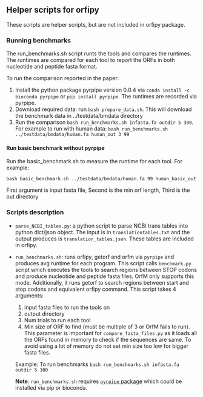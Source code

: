 ## Helper scripts for orfipy
These scripts are helper scripts, but are not included in orfipy package.


### Running benchmarks
The run_benchmarks.sh script runts the tools and compares the runtimes. 
The runtimes are compared for each tool to report the ORFs in both nucleotide and peptide fasta format.

To run the comparison reported in the paper:

1. Install the python package pyrpipe version 0.0.4 via `conda install -c bioconda pyrpipe` or `pip install pyrpipe`. The runtimes are recorded via pyrpipe.
2. Download required data: run `bash prepare_data.sh`. This will download the benchmark data in ../testdata/bmdata directory
3. Run the comparison `bash run_benchmarks.sh infasta.fa outdir 5 300`. For example to run with human data: `bash run_benchmarks.sh ../testdata/bmdata/human.fa human_out 3 99`

#### Run basic benchmark without pyrpipe
Run the basic_benchmark.sh to measure the runtime for each tool. For example:

```
bash basic_benchmark.sh ../testdata/bmdata/human.fa 99 human_basic_out
```

First argument is input fasta file, Second is the min orf length, Third is the out directory



### Scripts description

* `parse_NCBI_tables.py`: a python script to parse NCBI trans tables into python dict/json object. The input is in `translationtables.txt` and the output produces is `translation_tables.json`. These tables are included in orfipy.
* `run_benchmarks.sh`: runs orfipy, getorf and orfm via `pyrpipe` and produces avg runtime for each program. This script calls `benchmark.py` script which executes the tools to search regions between STOP codons and produce nucleotide and peptide fasta files. OrfM only supports this mode. Additionally, it runs getorf to search regions between start and stop codons and equivalent orfipy command. This script takes 4 arguments: 
    1. input fasta files to run the tools on
    2. output directory
    3. Num trials to run each tool
    4. Min size of ORF to find (must be multiple of 3 or OrfM fails to run). This parameter is important for `compare_fasta_files.py` as it loads all the ORFs found in memory to check if the sequences are same. To avoid using a lot of memory do not set min size too low for bigger fasta files.

    Example: To run benchmarks `bash run_benchmarks.sh infasta.fa outdir 5 300`

    **Note**: `run_benchmarks.sh` requires [`pyrpipe` package](https://github.com/urmi-21/pyrpipe/) which could be installed via pip or bioconda.
